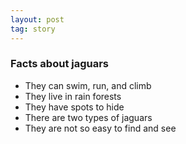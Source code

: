 ```yaml
---
layout: post
tag: story
---
```

### Facts about jaguars
* They can swim, run, and climb
* They live in rain forests
* They  have spots to hide
* There are two types of jaguars
* They are not so easy to find and see
